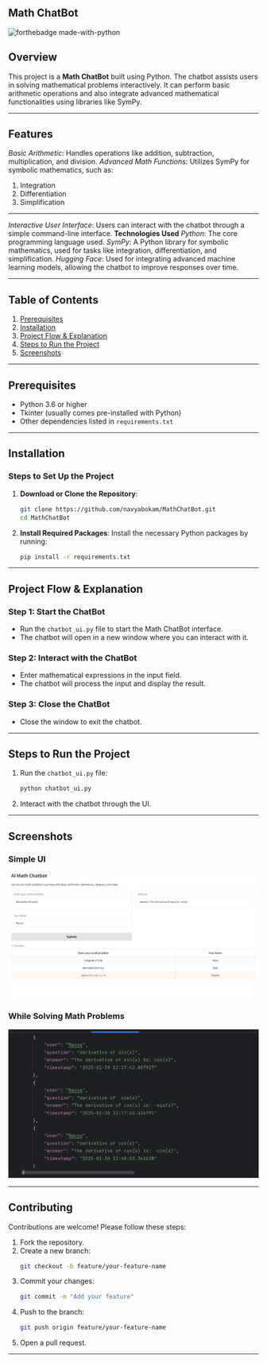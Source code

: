 ## Math ChatBot

![forthebadge made-with-python](https://forthebadge.com/images/badges/made-with-python.svg)

## Overview
This project is a **Math ChatBot** built using Python. The chatbot assists users in solving mathematical problems interactively. It can perform basic arithmetic operations and also integrate advanced mathematical functionalities using libraries like SymPy.

---

## Features
*Basic Arithmetic*: Handles operations like addition, subtraction, multiplication, and division.
*Advanced Math Functions*: Utilizes SymPy for symbolic mathematics, such as:
1. Integration
2. Differentiation
3. Simplification

---
*Interactive User Interface*: Users can interact with the chatbot through a simple command-line interface.
**Technologies Used**
*Python*: The core programming language used.
*SymPy*: A Python library for symbolic mathematics, used for tasks like integration, differentiation, and simplification.
*Hugging Face*: Used for integrating advanced machine learning models, allowing the chatbot to improve responses over time.

---

## Table of Contents
1. [Prerequisites](#prerequisites)
2. [Installation](#installation)
3. [Project Flow & Explanation](#project-flow--explanation)
4. [Steps to Run the Project](#steps-to-run-the-project)
5. [Screenshots](#screenshots)

---

## Prerequisites
- Python 3.6 or higher
- Tkinter (usually comes pre-installed with Python)
- Other dependencies listed in `requirements.txt`

---

## Installation

### Steps to Set Up the Project
1. **Download or Clone the Repository**:
   ```bash
   git clone https://github.com/navyabokam/MathChatBot.git
   cd MathChatBot
   ```

2. **Install Required Packages**:
   Install the necessary Python packages by running:
   ```bash
   pip install -r requirements.txt
   ```

---

## Project Flow & Explanation

### Step 1: Start the ChatBot
- Run the `chatbot_ui.py` file to start the Math ChatBot interface.
- The chatbot will open in a new window where you can interact with it.

### Step 2: Interact with the ChatBot
- Enter mathematical expressions in the input field.
- The chatbot will process the input and display the result.

### Step 3: Close the ChatBot
- Close the window to exit the chatbot.

---

## Steps to Run the Project
1. Run the `chatbot_ui.py` file:
   ```bash
   python chatbot_ui.py
   ```
2. Interact with the chatbot through the UI.

---

## Screenshots

### Simple UI
![Simple UI](https://github.com/navyabokam/MathChatBot/blob/83916da74cb0bde1b3db48cc85e5f1c4d731a17a/Screenshot%202025-01-30%20124827.png)

### While Solving Math Problems
![Data Stored in file](https://github.com/navyabokam/MathChatBot/blob/fc5e77f095b838ca35c9f5fe056976bccb4f1ffc/json_file_screenshot_Data.png)

---

## Contributing
Contributions are welcome! Please follow these steps:
1. Fork the repository.
2. Create a new branch:
   ```bash
   git checkout -b feature/your-feature-name
   ```
3. Commit your changes:
   ```bash
   git commit -m "Add your feature"
   ```
4. Push to the branch:
   ```bash
   git push origin feature/your-feature-name
   ```
5. Open a pull request.

---



